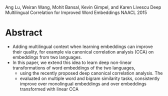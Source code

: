 Ang Lu, Weiran Wang, Mohit Bansal, Kevin Gimpel, and Karen Livescu
Deep Multilingual Correlation for Improved Word Embeddings
NAACL 2015

# Abstract

* Adding multilingual context when learning embeddings can improve their
  quality, for example via canonical correlation analysis (CCA) on embeddings
  from two languages.
* In this paper, we extend this idea to learn deep non-linear transformations
  of word embeddings of the two languages,
  * using the recently proposed deep canonical correlation analysis. The
  * evaluated on multiple word and bigram similarity tasks, consistently
    improve over monolingual embeddings and over
    embeddings transformed with linear CCA
